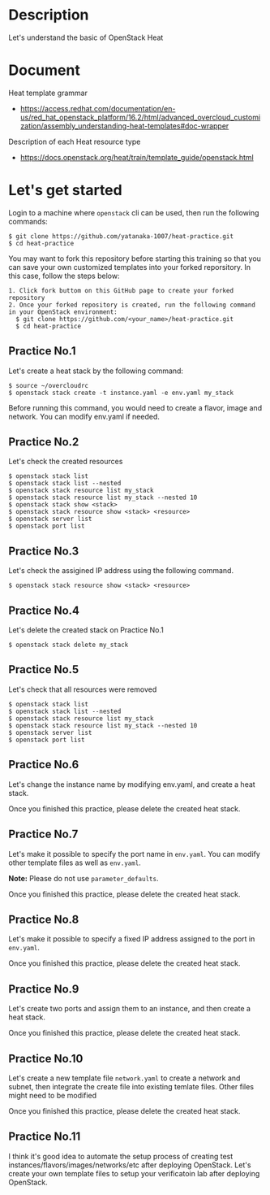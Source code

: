 # Description
Let's understand the basic of OpenStack Heat

# Document

Heat template grammar
- https://access.redhat.com/documentation/en-us/red_hat_openstack_platform/16.2/html/advanced_overcloud_customization/assembly_understanding-heat-templates#doc-wrapper

Description of each Heat resource type
- https://docs.openstack.org/heat/train/template_guide/openstack.html

# Let's get started

Login to a machine where `openstack` cli can be used, then run the following commands:

```
$ git clone https://github.com/yatanaka-1007/heat-practice.git
$ cd heat-practice
```

You may want to fork this repository before starting this training so that you can save your own customized templates into your forked reporsitory.
In this case, follow the steps below:

```
1. Click fork buttom on this GitHub page to create your forked repository
2. Once your forked repository is created, run the following command in your OpenStack environment:
  $ git clone https://github.com/<your_name>/heat-practice.git
  $ cd heat-practice
```

## Practice No.1 

Let's create a heat stack by the following command:

```
$ source ~/overcloudrc
$ openstack stack create -t instance.yaml -e env.yaml my_stack
```

Before running this command, you would need to create a flavor, image and network.
You can modify env.yaml if needed.

## Practice No.2

Let's check the created resources

```
$ openstack stack list
$ openstack stack list --nested
$ openstack stack resource list my_stack
$ openstack stack resource list my_stack --nested 10
$ openstack stack show <stack>
$ openstack stack resource show <stack> <resource>
$ openstack server list
$ openstack port list
```

## Practice No.3

Let's check the assigined IP address using the following command.

```
$ openstack stack resource show <stack> <resource>
```

## Practice No.4

Let's delete the created stack on Practice No.1

```
$ openstack stack delete my_stack
```

## Practice No.5

Let's check that all resources were removed

```
$ openstack stack list
$ openstack stack list --nested
$ openstack stack resource list my_stack
$ openstack stack resource list my_stack --nested 10
$ openstack server list
$ openstack port list
```

## Practice No.6

Let's change the instance name by modifying env.yaml, and create a heat stack.

Once you finished this practice, please delete the created heat stack.

## Practice No.7

Let's make it possible to specify the port name in `env.yaml`.
You can modify other template files as well as `env.yaml`.

**Note:** Please do not use `parameter_defaults`.

Once you finished this practice, please delete the created heat stack.

## Practice No.8

Let's make it possible to specify a fixed IP address assigned to the port in `env.yaml`.

Once you finished this practice, please delete the created heat stack.

## Practice No.9

Let's create two ports and assign them to an instance, and then create a heat stack.

Once you finished this practice, please delete the created heat stack.

## Practice No.10

Let's create a new template file `network.yaml` to create a network and subnet, then integrate the create file into existing temlate files.
Other files might need to be modified

Once you finished this practice, please delete the created heat stack.

## Practice No.11

I think it's good idea to automate the setup process of creating test instances/flavors/images/networks/etc after deploying OpenStack.
Let's create your own template files to setup your verificatoin lab after deploying OpenStack.
